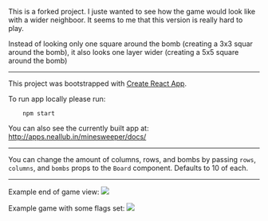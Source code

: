 This is a forked project. I juste wanted to see how the game would look like with a wider neighboor.
It seems to me that this version is really hard to play.

Instead of looking only one square around the bomb (creating a 3x3 squar around the bomb), it also looks one layer wider (creating a 5x5 square around the bomb)


--------------

This project was bootstrapped with [Create React App](https://github.com/facebookincubator/create-react-app).

To run app locally please run:

```
    npm start
```

You can also see the currently built app at: http://apps.neallub.in/minesweeper/docs/


--------------

You can change the amount of columns, rows, and bombs by passing `rows`, `columns`,  and `bombs` props to the `Board` component.
Defaults to 10 of each.

--------------

Example end of game view:
![](https://i.imgur.com/grCjPOi.png)

Example game with some flags set:
![](https://i.imgur.com/8PsP7Io.png)
